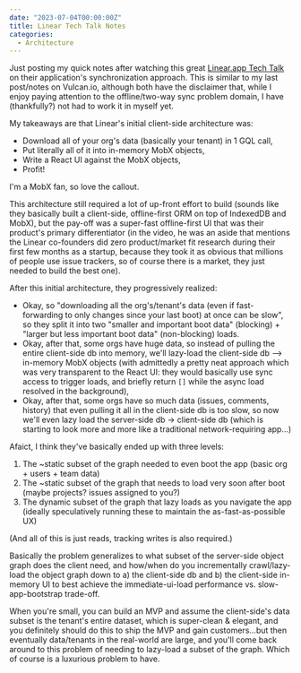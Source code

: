 ```yaml
---
date: "2023-07-04T00:00:00Z"
title: Linear Tech Talk Notes
categories:
  - Architecture
---
```


Just posting my quick notes after watching this great [Linear.app Tech Talk](https://www.youtube.com/watch?v=Wo2m3jaJixU) on their application's synchronization approach. This is similar to my last post/notes on Vulcan.io, although both have the disclaimer that, while I enjoy paying attention to the offline/two-way sync problem domain, I have (thankfully?) not had to work it in myself yet.

My takeaways are that Linear's initial client-side architecture was:

- Download all of your org's data (basically your tenant) in 1 GQL call,
- Put literally all of it into in-memory MobX objects,
- Write a React UI against the MobX objects,
- Profit!

I'm a MobX fan, so love the callout.

This architecture still required a lot of up-front effort to build (sounds like they basically built a client-side, offline-first ORM on top of IndexedDB and MobX), but the pay-off was a super-fast offline-first UI that was their product's primary differentiator (in the video, he was an aside that mentions the Linear co-founders did zero product/market fit research during their first few months as a startup, because they took it as obvious that millions of people use issue trackers, so of course there is a market, they just needed to build the best one).

After this initial architecture, they progressively realized:

* Okay, so "downloading all the org's/tenant's data (even if fast-forwarding to only changes since your last boot) at once can be slow", so they split it into two "smaller and important boot data" (blocking) + "larger but less important boot data" (non-blocking) loads.
* Okay, after that, some orgs have huge data, so instead of pulling the entire client-side db into memory, we'll lazy-load the client-side db --> in-memory MobX objects (with admittedly a pretty neat approach which was very transparent to the React UI: they would basically use sync access to trigger loads, and briefly return `[]` while the async load resolved in the background),
* Okay, after that, some orgs have so much data (issues, comments, history) that even pulling it all in the client-side db is too slow, so now we'll even lazy load the server-side db -> client-side db (which is starting to look more and more like a traditional network-requiring app...)

Afaict, I think they've basically ended up with three levels:

1. The ~static subset of the graph needed to even boot the app (basic org + users + team data)
2. The ~static subset of the graph that needs to load very soon after boot (maybe projects? issues assigned to you?)
3. The dynamic subset of the graph that lazy loads as you navigate the app (ideally speculatively running these to maintain the as-fast-as-possible UX)

(And all of this is just reads, tracking writes is also required.)

Basically the problem generalizes to what subset of the server-side object graph does the client need, and how/when do you incrementally crawl/lazy-load the object graph down to a) the client-side db and b) the client-side in-memory UI to best achieve the immediate-ui-load performance vs. slow-app-bootstrap trade-off.

When you're small, you can build an MVP and assume the client-side's data subset is the tenant's entire dataset, which is super-clean & elegant, and you definitely should do this to ship the MVP and gain customers...but then eventually data/tenants in the real-world are large, and you'll come back around to this problem of needing to lazy-load a subset of the graph. Which of course is a luxurious problem to have.


